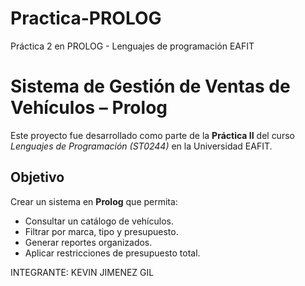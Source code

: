 # Practica-PROLOG
Práctica 2 en PROLOG - Lenguajes de programación EAFIT
#  Sistema de Gestión de Ventas de Vehículos – Prolog

Este proyecto fue desarrollado como parte de la **Práctica II** del curso *Lenguajes de Programación (ST0244)* en la Universidad EAFIT.

##  Objetivo

Crear un sistema en **Prolog** que permita:

- Consultar un catálogo de vehículos.
- Filtrar por marca, tipo y presupuesto.
- Generar reportes organizados.
- Aplicar restricciones de presupuesto total.


INTEGRANTE: KEVIN JIMENEZ GIL
